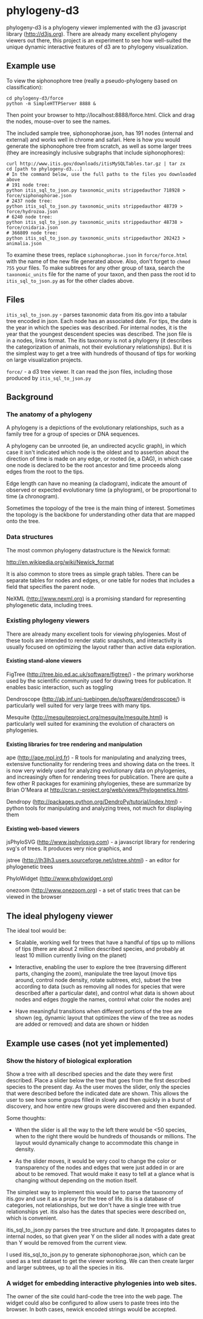 # phylogeny-d3

phylogeny-d3 is a phylogeny viewer implemented with the d3 javascript library 
(http://d3js.org). There are already many excellent phylogeny viewers out 
there, this project is an experiment to see how well-suited the unique dynamic 
interactive features of d3 are to phylogeny visualization. 


## Example use

To view the siphonophore tree (really a pseudo-phylogeny based on 
classification):

    cd phylogeny-d3/force
    python -m SimpleHTTPServer 8888 &
    
Then point your browser to http://localhost:8888/force.html. Click and drag the 
nodes, mouse-over to see the names.

The included sample tree, siphonophorae.json, has 191 nodes (internal and 
external) and works well in chrome and safari. Here is how you would generate 
the siphonophore tree from scratch, as well as some larger trees (they are 
increasingly inclusive subgraphs that include siphonophores):

    curl http://www.itis.gov/downloads/itisMySQLTables.tar.gz | tar zx
    cd [path to phylogeny-d3...]
    # In the command below, use the full paths to the files you downloaded above
    # 191 node tree:
    python itis_sql_to_json.py taxonomic_units strippedauthor 718928 > force/siphonophorae.json
    # 2437 node tree:
	python itis_sql_to_json.py taxonomic_units strippedauthor 48739 > force/hydrozoa.json
	# 6240 node tree:
	python itis_sql_to_json.py taxonomic_units strippedauthor 48738 > force/cnidaria.json
	# 366809 node tree:
	python itis_sql_to_json.py taxonomic_units strippedauthor 202423 > animalia.json

To examine these trees, replace `siphonophorae.json` in `force/force.html` with 
the name of the new file generated above. Also, don't forget to `chmod 755` your 
files. To make subtrees for any other group of taxa, search the 
`taxonomic_units` file for the name of your taxon, and then pass the root 
id to `itis_sql_to_json.py` as for the other clades above.


## Files

`itis_sql_to_json.py` - parses taxonomic data from itis.gov into a tabular tree 
encoded in json. Each node has an associated date. For tips, the date is the 
year in which the species was described. For internal nodes, it is the year 
that the youngest descendent species was described. The json file is in a 
nodes, links format. The itis taxonomy is not a phylogeny (it describes the 
categorization of animals, not their evolutionary relationships). But it is the 
simplest way to get a tree with hundreds of thousand of tips for working on 
large visualization projects.

`force/` - a d3 tree viewer. It can read the json files, including those 
produced by `itis_sql_to_json.py`

## Background

### The anatomy of a phylogeny

A phylogeny is a depictions of the evolutionary relationships, such as a family 
tree for a group of species or DNA sequences. 

A phylogeny can be unrooted (ie, an undirected acyclic graph), in which case it 
isn't indicated which node is the oldest and to assertion about the direction 
of time is made on any edge, or rooted (ie, a DAG), in which case one node is 
declared to be the root ancestor and time proceeds along edges from the root to 
the tips. 

Edge length can have no meaning (a cladogram), indicate the amount of observed 
or expected evolutionary time (a phylogram), or be proportional to time (a 
chronogram).

Sometimes the topology of the tree is the main thing of interest. Sometimes the 
topology is the backbone for understanding other data that are mapped onto the 
tree.

### Data structures

The most common phylogeny datastructure is the Newick format:

http://en.wikipedia.org/wiki/Newick_format

It is also common to store trees as simple graph tables. There can be separate 
tables for nodes and edges, or one table for nodes that includes a field that 
specifies the parent node.

NeXML (http://www.nexml.org) is a promising standard for representing 
phylogenetic data, including trees.


### Existing phylogeny viewers

There are already many excellent tools for viewing phylogenies. Most of these 
tools are intended to render static snapshots, and interactivity is usually 
focused on optimizing the layout rather than active data exploration. 

#### Existing stand-alone viewers

FigTree (http://tree.bio.ed.ac.uk/software/figtree/) - the primary workhorse 
used by the scientific community used for drawing trees for publication. It 
enables basic interaction, such as toggling 

Dendroscope (http://ab.inf.uni-tuebingen.de/software/dendroscope/) is 
particularly well suited for very large trees with many tips.

Mesquite (http://mesquiteproject.org/mesquite/mesquite.html) is particularly 
well suited for examining the evolution of characters on phylogenies. 

#### Existing libraries for tree rendering and manipulation

ape (http://ape.mpl.ird.fr) - R tools for manipulating and analyzing trees, 
extensive functionality for rendering trees and showing data on the trees. It 
is now very widely used for analyzing evolutionary data on phylogenies, and 
increasingly often for rendering trees for publication. There are quite a few 
other R packages for examining phylogenies, these are summarize by Brian 
O'Meara at http://cran.r-project.org/web/views/Phylogenetics.html.

Dendropy (http://packages.python.org/DendroPy/tutorial/index.html) - python 
tools for manipulating and analyzing trees, not much for displaying them

#### Existing web-based viewers

jsPhyloSVG (http://www.jsphylosvg.com) - a javascript library for rendering 
svg's of trees. It produces very nice graphics, and 

jstree (http://lh3lh3.users.sourceforge.net/jstree.shtml) - an editor for 
phylogenetic trees

PhyloWidget (http://www.phylowidget.org)

onezoom (http://www.onezoom.org) - a set of static trees that can be viewed in 
the browser


## The ideal phylogeny viewer

The ideal tool would be:

- Scalable, working well for trees that have a handful of tips up to millions 
of tips (there are about 2 million described species, and probably at least 10 
million currently living on the planet)

- Interactive, enabling the user to explore the tree (traversing different 
parts, changing the zoom), manipulate the tree layout (move tips around, 
control node density, rotate subtrees, etc), subset the tree according to data 
(such as removing all nodes for species that were described after a particular 
date), and control what data is shown about nodes and edges (toggle the names, 
control what color the nodes are)

- Have meaningful transitions when different portions of the tree are shown 
(eg, dynamic layout that optimizes the view of the tree as nodes are added or 
removed) and data are shown or hidden


## Example use cases (not yet implemented)

### Show the history of biological exploration

Show a tree with all described species and the date they were first described. 
Place a slider below the tree that goes from the first described species to the 
present day. As the user moves the slider, only the species that were described 
before the indicated date are shown. This allows the user to see how some 
groups filled in slowly and then quickly in a burst of discovery, and how 
entire new groups were discovered and then expanded.

Some thoughts:

- When the slider is all the way to the left there would be <50 species, when 
to the right there would be hundreds of thousands or millions. The layout would 
dynamically change to accommodate this change in density.

- As the slider moves, it would be very cool to change the color or 
transparency of the nodes and edges that were just added in or are about to be 
removed. That would make it easy to tell at a glance what is changing without 
depending on the motion itself.

The simplest way to implement this would be to parse the taxonomy of itis.gov 
and use it as a proxy for the tree of life. itis is a database of categories, 
not relationships, but we don't have a single tree with true relationships yet. 
itis also has the dates that species were described on, which is convenient.

itis_sql_to_json.py parses the tree structure and date. It propagates dates to 
internal nodes, so that given year Y on the slider all nodes with a date great 
than Y would be removed from the current view.

I used itis_sql_to_json.py to generate siphonophorae.json, which can be used as 
a test dataset to get the viewer working. We can then create larger and larger 
subtrees, up to all the species in itis.

### A widget for embedding interactive phylogenies into web sites. 
The owner of the site could hard-code the tree into the web page. The widget 
could also be configured to allow users to paste trees into the browser. In 
both cases, newick encoded strings would be accepted.  